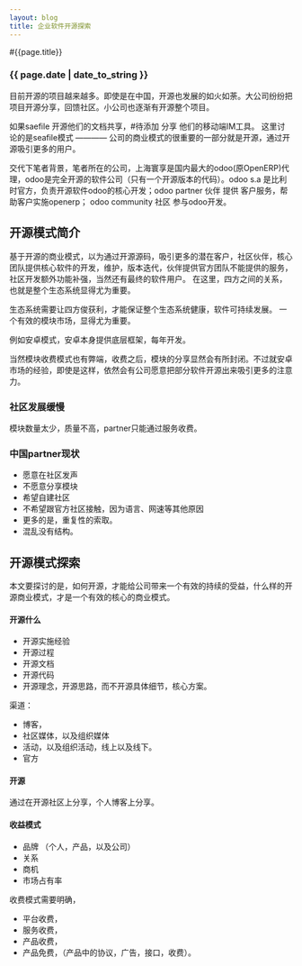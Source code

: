 ```yaml
---
layout: blog
title: 企业软件开源探索
---
```


#{{page.title}}

### {{ page.date | date_to_string }}

目前开源的项目越来越多。即使是在中国，开源也发展的如火如荼。大公司纷纷把项目开源分享，回馈社区。小公司也逐渐有开源整个项目。

如果saefile 开源他们的文档共享，#待添加 分享 他们的移动端IM工具。
这里讨论的是seafile模式 ———— 公司的商业模式的很重要的一部分就是开源，通过开源吸引更多的用户。

交代下笔者背景，笔者所在的公司，上海寰享是国内最大的odoo(原OpenERP)代理，odoo是完全开源的软件公司（只有一个开源版本的代码）。odoo s.a 是比利时官方，负责开源软件odoo的核心开发；odoo partner 伙伴 提供 客户服务，帮助客户实施openerp； odoo community 社区 参与odoo开发。

## 开源模式简介
基于开源的商业模式，以为通过开源源码，吸引更多的潜在客户，社区伙伴，核心团队提供核心软件的开发，维护，版本迭代，伙伴提供官方团队不能提供的服务，社区开发额外功能补强，当然还有最终的软件用户。
在这里，四方之间的关系，也就是整个生态系统显得尤为重要。

生态系统需要让四方俊获利，才能保证整个生态系统健康，软件可持续发展。
一个有效的模块市场，显得尤为重要。

例如安卓模式，安卓本身提供底层框架，每年开发。

当然模块收费模式也有弊端，收费之后，模块的分享显然会有所封闭。不过就安卓市场的经验，即使是这样，依然会有公司愿意把部分软件开源出来吸引更多的注意力。

### 社区发展缓慢
模块数量太少，质量不高，partner只能通过服务收费。

### 中国partner现状
* 愿意在社区发声
* 不愿意分享模块
* 希望自建社区
* 不希望跟官方社区接触，因为语言、网速等其他原因
* 更多的是，重复性的索取。
* 混乱没有结构。


## 开源模式探索
本文要探讨的是，如何开源，才能给公司带来一个有效的持续的受益，什么样的开源商业模式，才是一个有效的核心的商业模式。

#### 开源什么
* 开源实施经验
* 开源过程
* 开源文档
* 开源代码
* 开源理念，开源思路，而不开源具体细节，核心方案。

渠道：
* 博客，
* 社区媒体，以及组织媒体
* 活动，以及组织活动，线上以及线下。
* 官方

#### 开源

通过在开源社区上分享，个人博客上分享。

#### 收益模式
* 品牌 （个人，产品，以及公司）
* 关系
* 商机
* 市场占有率

收费模式需要明确，
* 平台收费，
* 服务收费，
* 产品收费，
* 产品免费，（产品中的协议，广告，接口，收费）。

